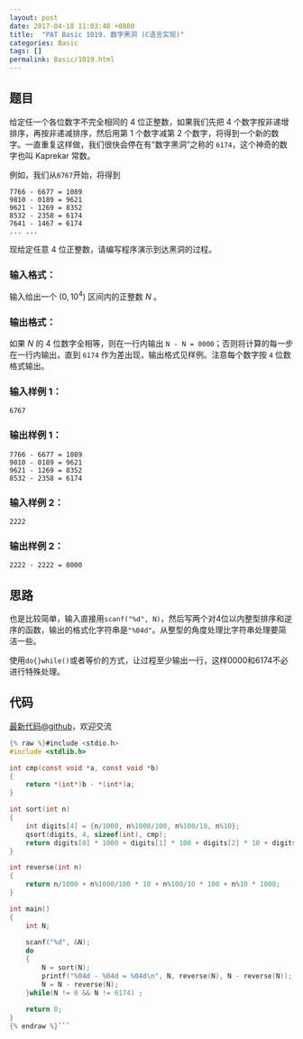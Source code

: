 ```yaml
---
layout: post
date: 2017-04-18 11:03:48 +0800
title:  "PAT Basic 1019. 数字黑洞 (C语言实现)"
categories: Basic
tags: []
permalink: Basic/1019.html
---
```


## 题目

给定任一个各位数字不完全相同的 4 位正整数，如果我们先把 4 个数字按非递增排序，再按非递减排序，然后用第 1 个数字减第 2
个数字，将得到一个新的数字。一直重复这样做，我们很快会停在有“数字黑洞”之称的 `6174`，这个神奇的数字也叫 Kaprekar 常数。

例如，我们从`6767`开始，将得到

    
    
    7766 - 6677 = 1089
    9810 - 0189 = 9621
    9621 - 1269 = 8352
    8532 - 2358 = 6174
    7641 - 1467 = 6174
    ... ...
    

现给定任意 4 位正整数，请编写程序演示到达黑洞的过程。

### 输入格式：

输入给出一个 $(0, 10^4)$ 区间内的正整数 $N$ 。

### 输出格式：

如果 $N$ 的 4 位数字全相等，则在一行内输出 `N - N = 0000`；否则将计算的每一步在一行内输出，直到 `6174`
作为差出现，输出格式见样例。注意每个数字按 `4` 位数格式输出。

### 输入样例 1：

    
    
    6767
    

### 输出样例 1：

    
    
    7766 - 6677 = 1089
    9810 - 0189 = 9621
    9621 - 1269 = 8352
    8532 - 2358 = 6174
    

### 输入样例 2：

    
    
    2222
    

### 输出样例 2：

    
    
    2222 - 2222 = 0000
    



## 思路

也是比较简单，输入直接用`scanf("%d", N)`，然后写两个对4位以内整型排序和逆序的函数，输出的格式化字符串是`"%04d"`。从整型的角度处理比字符串处理要简洁一些。

使用`do{}while()`或者等价的方式，让过程至少输出一行，这样0000和6174不必进行特殊处理。

## 代码

[最新代码@github](https://github.com/OliverLew/PAT/blob/master/PATBasic/1019.c)，欢迎交流
```c
{% raw %}#include <stdio.h>
#include <stdlib.h>

int cmp(const void *a, const void *b) 
{
    return *(int*)b - *(int*)a;
}

int sort(int n)
{
    int digits[4] = {n/1000, n%1000/100, n%100/10, n%10};
    qsort(digits, 4, sizeof(int), cmp);
    return digits[0] * 1000 + digits[1] * 100 + digits[2] * 10 + digits[3];
}

int reverse(int n)
{
    return n/1000 + n%1000/100 * 10 + n%100/10 * 100 + n%10 * 1000;
}

int main()
{
    int N;
    
    scanf("%d", &N);
    do
    {
        N = sort(N);
        printf("%04d - %04d = %04d\n", N, reverse(N), N - reverse(N));
        N = N - reverse(N);
    }while(N != 0 && N != 6174) ;
    
    return 0;
}
{% endraw %}```